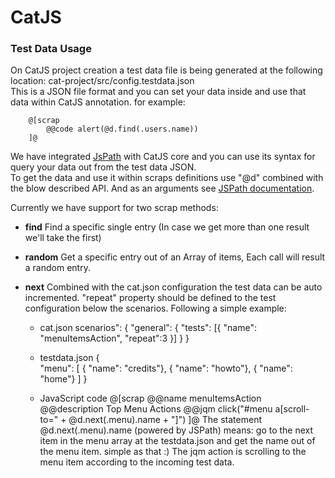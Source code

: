 CatJS
==============

### Test Data Usage

On CatJS project creation a test data file is being generated at the following location: cat-project/src/config.testdata.json     
This is a JSON file format and you can set your data inside and use that data within CatJS annotation. for example:              

        @[scrap
            @@code alert(@d.find(.users.name))
        ]@
             
        
We have integrated [JsPath](https://github.com/dfilatov/jspath) with CatJS core and you can use its syntax for query your data out from the test data JSON.  
To get the data and use it within scraps definitions use "@d" combined with the blow described API. And as an arguments see [JSPath documentation](https://github.com/dfilatov/jspath).

Currently we have support for two scrap methods:
  
* **find** Find a specific single entry (In case we get more than one result we'll take the first)

* **random** Get a specific entry out of an Array of items, Each call will result a random entry.

* **next**  Combined with the cat.json configuration the test data can be auto incremented. "repeat" property should be defined to the test configuration below the scenarios. Following a simple example: 

    + cat.json 
            scenarios": {
                "general": {
                  "tests": [{
                    "name": "menuItemsAction", "repeat":3
                  }]
                }
            }
            
    + testdata.json
            {    
                "menu": [
                    { "name": "credits"},
                    { "name": "howto"},
                    { "name": "home"}
                ]
            }   
            
    + JavaScript code
            @[scrap
                @@name menuItemsAction
                @@description Top Menu Actions
                @@jqm click("#menu a[scroll-to=" + @d.next(.menu).name + "]")
            ]@
    The statement @d.next(.menu).name (powered by JSPath) means: go to the next item in the menu array at the testdata.json and get the name out of the menu item. simple as that :) The jqm action is scrolling to the menu item according to the incoming test data.        